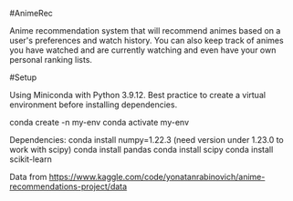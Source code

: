 #AnimeRec

Anime recommendation system that will recommend animes based on a user's preferences and watch history.
You can also keep track of animes you have watched and are currently watching and even have your own personal ranking lists.


#Setup

Using Miniconda with Python 3.9.12.
Best practice to create a virtual environment before installing dependencies.

conda create -n my-env
conda activate my-env

Dependencies:
conda install numpy=1.22.3 (need version under 1.23.0 to work with scipy)
conda install pandas
conda install scipy
conda install scikit-learn

Data from https://www.kaggle.com/code/yonatanrabinovich/anime-recommendations-project/data

